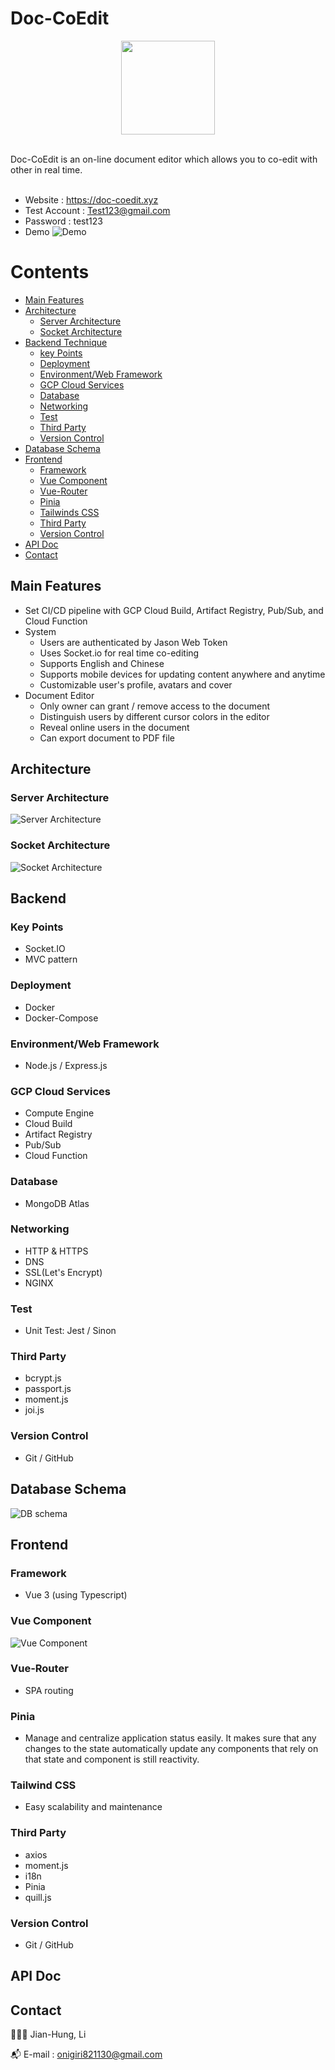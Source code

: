 # Doc-CoEdit

<p style="text-align:center">
    <img src="./logo.png" style="width:150px">
</P>

<br/>
Doc-CoEdit is an on-line document editor which allows you to co-edit with other in real time.
<br/>
<br/>

- Website : https://doc-coedit.xyz
- Test Account : Test123@gmail.com
- Password : test123
- Demo
  ![Demo](./Demo.gif)

# Contents

- [Main Features](#main-features)
- [Architecture](#architecture)
  - [Server Architecture](#server-architecture)
  - [Socket Architecture](#socket-architecture)
- [Backend Technique](#backend)
  - [key Points](#key-points)
  - [Deployment](#deployment)
  - [Environment/Web Framework](#environmentweb-framework)
  - [GCP Cloud Services](#gcp-cloud-services)
  - [Database](#database)
  - [Networking](#networking)
  - [Test](#test)
  - [Third Party](#third-party)
  - [Version Control](#version-control)
- [Database Schema](#database-schema)
- [Frontend](#frontend)
  - [Framework](#framework)
  - [Vue Component](#vue-component)
  - [Vue-Router](#vue-router)
  - [Pinia](#pinia)
  - [Tailwinds CSS](#tailwind-css)
  - [Third Party](#third-party-1)
  - [Version Control](#version-control-1)
- [API Doc](#api-doc)
- [Contact](#contact)

## Main Features

- Set CI/CD pipeline with GCP Cloud Build, Artifact Registry, Pub/Sub, and Cloud Function
- System
  - Users are authenticated by Jason Web Token
  - Uses Socket.io for real time co-editing
  - Supports English and Chinese
  - Supports mobile devices for updating content anywhere and anytime
  - Customizable user's profile, avatars and cover
- Document Editor
  - Only owner can grant / remove access to the document
  - Distinguish users by different cursor colors in the editor
  - Reveal online users in the document
  - Can export document to PDF file

## Architecture

### Server Architecture

![Server Architecture](./Server%20Architecture.png)

### Socket Architecture

![Socket Architecture](./Socket%20Architecture.png)

## Backend

### Key Points

- Socket.IO
- MVC pattern

### Deployment

- Docker
- Docker-Compose

### Environment/Web Framework

- Node.js / Express.js

### GCP Cloud Services

- Compute Engine
- Cloud Build
- Artifact Registry
- Pub/Sub
- Cloud Function

### Database

- MongoDB Atlas

### Networking

- HTTP & HTTPS
- DNS
- SSL(Let's Encrypt)
- NGINX

### Test

- Unit Test: Jest / Sinon

### Third Party

- bcrypt.js
- passport.js
- moment.js
- joi.js

### Version Control

- Git / GitHub

## Database Schema

![DB schema](./Database%20Schema.png)

## Frontend

### Framework

- Vue 3 (using Typescript)

### Vue Component

![Vue Component](./VueComponent.png)

### Vue-Router

- SPA routing

### Pinia

- Manage and centralize application status easily. It makes sure that any changes to the state automatically update any components that rely on that state and component is still reactivity.

### Tailwind CSS

- Easy scalability and maintenance

### Third Party

- axios
- moment.js
- i18n
- Pinia
- quill.js

### Version Control

- Git / GitHub

## API Doc

## Contact

👨🏻‍💻 Jian-Hung, Li
<br/>

📬 E-mail : onigiri821130@gmail.com
